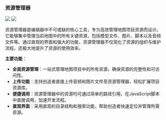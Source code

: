 ### 资源管理器

![](/QQ20240913-101807.png)
![](/QQ20240913-101742.png)

资源管理器是编辑器中不可或缺的核心工具，专为高效管理地图项目资源而设计。它能够集中管理当前地图中的所有关键资源，包括模型文件、图片、脚本以及音频文件等。通过直观的界面和强大的功能，资源管理器不仅简化了资源的组织与维护流程，还极大地提升了资源的使用效率。

**主要功能**：

- **全面资源管理**：一站式管理地图项目中的所有资源，确保资源的完整性和可访问性。
- **上传功能**：支持创造者直接上传音频和图片文件至资源管理器，轻松扩展项目资源库。
- **便捷调用**：资源管理器中的资源均可通过简单的路径引用，在JavaScript脚本中直接调用，加速开发流程。
- **直观界面**：采用直观的目录结构和搜索功能，帮助创造者快速定位并管理所需资源。
